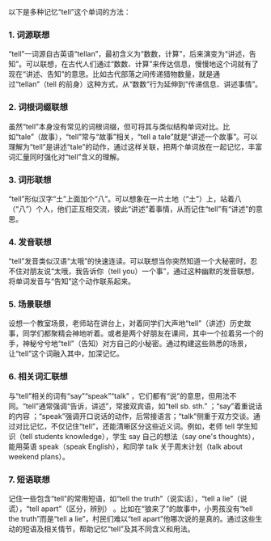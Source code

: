 以下是多种记忆“tell”这个单词的方法：

### 1. 词源联想
“tell”一词源自古英语“tellan”，最初含义为“数数，计算”，后来演变为“讲述，告知”。可以联想，在古代人们通过“数数、计算”来传达信息，慢慢地这个词就有了现在“讲述、告知”的意思。比如古代部落之间传递猎物数量，就是通过“tellan”（tell 的前身）这种方式，从“数数”行为延伸到“传递信息、讲述事情”。 

### 2. 词根词缀联想
虽然“tell”本身没有常见的词根词缀，但可将其与类似结构单词对比。比如“tale”（故事），“tell”常与“故事”相关，“tell a tale”就是“讲述一个故事”。可以理解为“tell”是讲述“tale”的动作，通过这样关联，把两个单词放在一起记忆，丰富词汇量同时强化对“tell”含义的理解。

### 3. 词形联想
“tell”形似汉字“土”上面加个“八”。可以想象在一片土地（“土”）上，站着八（“八”）个人，他们正互相交流，彼此“讲述”着事情，从而记住“tell”有“讲述”的意思。

### 4. 发音联想
“tell”发音类似汉语“太哦”的快速连读。可以联想当你突然知道一个大秘密时，忍不住对朋友说“太哦，我告诉你（tell you）一个事”，通过这种幽默的发音联想，将单词发音与“告知”这个动作联系起来。

### 5. 场景联想
设想一个教室场景，老师站在讲台上，对着同学们大声地“tell”（讲述）历史故事，同学们都聚精会神地听着。或者是两个好朋友在课间，其中一个拉着另一个的手，神秘兮兮地“tell”（告知）对方自己的小秘密。通过构建这些熟悉的场景，让“tell”这个词融入其中，加深记忆。

### 6. 相关词汇联想
与“tell”相关的词有“say”“speak”“talk” ，它们都有“说”的意思，但用法不同。“tell”通常强调“告诉，讲述”，常接双宾语，如“tell sb. sth.” ；“say”着重说话的内容 ；“speak”强调开口说话的动作，后常接语言；“talk”侧重于双方交谈。通过对比记忆，不仅记住“tell”，还能清晰区分这些近义词。例如，老师 tell 学生知识（tell students knowledge），学生 say 自己的想法（say one's thoughts），能用英语 speak（speak English），和同学 talk 关于周末计划（talk about weekend plans）。 

### 7. 短语联想
记住一些包含“tell”的常用短语，如“tell the truth”（说实话），“tell a lie”（说谎），“tell apart”（区分，辨别） 。比如在“狼来了”的故事中，小男孩没有“tell the truth”而是“tell a lie”，村民们难以“tell apart”他哪次说的是真的。通过这些生动的短语及相关情节，帮助记忆“tell”及其不同含义和用法。 